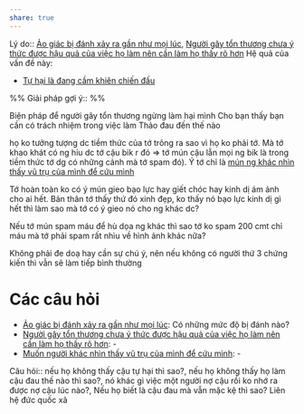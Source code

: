 ```yaml
---
share: true
---
```

Lý do:: [Ảo giác bị đánh xảy ra gần như mọi lúc](../Kh%C3%B3%20kh%C4%83n/%E1%BA%A2o%20gi%C3%A1c/%E1%BA%A2o%20gi%C3%A1c%20b%E1%BB%8B%20%C4%91%C3%A1nh%20x%E1%BA%A3y%20ra%20g%E1%BA%A7n%20nh%C6%B0%20m%E1%BB%8Di%20l%C3%BAc.md), [Người gây tổn thương chưa ý thức được hậu quả của việc họ làm nên cần làm họ thấy rõ hơn](./Ng%C6%B0%E1%BB%9Di%20g%C3%A2y%20t%E1%BB%95n%20th%C6%B0%C6%A1ng%20ch%C6%B0a%20%C3%BD%20th%E1%BB%A9c%20%C4%91%C6%B0%E1%BB%A3c%20h%E1%BA%ADu%20qu%E1%BA%A3%20c%E1%BB%A7a%20vi%E1%BB%87c%20h%E1%BB%8D%20l%C3%A0m%20n%C3%AAn%20c%E1%BA%A7n%20l%C3%A0m%20h%E1%BB%8D%20th%E1%BA%A5y%20r%C3%B5%20h%C6%A1n.md)
Hệ quả của vấn đề này:
- [Tự hại là đang cầm khiên chiến đấu](./T%E1%BB%B1%20h%E1%BA%A1i/T%E1%BB%B1%20h%E1%BA%A1i%20l%C3%A0%20%C4%91ang%20c%E1%BA%A7m%20khi%C3%AAn%20chi%E1%BA%BFn%20%C4%91%E1%BA%A5u.md)


%%
Giải pháp gợi ý:: 
%%



Biện pháp để người gây tổn thương ngừng làm hại mình
Cho bạn thấy bạn cần có trách nhiệm trong việc làm Thảo đau đến thế nào

họ ko tưởng tượng dc tiềm thức của tớ trông ra sao vì họ ko phải tớ. Mà tớ khao khát có ng hỉu dc tớ cậu bik r đó => tớ mún cậu lẫn mọi ng bik là trong tiềm thức tớ dg có những cảnh mà tớ spam đó). Ý tớ chỉ là [mún ng khác nhìn thấy vũ trụ của mình để cứu mình](./Mu%E1%BB%91n%20ng%C6%B0%E1%BB%9Di%20kh%C3%A1c%20nh%C3%ACn%20th%E1%BA%A5y%20v%C5%A9%20tr%E1%BB%A5%20c%E1%BB%A7a%20m%C3%ACnh%20%C4%91%E1%BB%83%20c%E1%BB%A9u%20m%C3%ACnh.md)

Tớ hoàn toàn ko có ý mún gieo bạo lực hay giết chóc hay kinh dị ám ảnh cho ai hết. Bản thân tớ thấy thứ đó xinh đẹp, ko thấy nó bạo lực kinh dị gì hết thì làm sao mà tớ có ý gieo nó cho ng khác dc?

Nếu tớ mún spam máu để hù dọa ng khác thì sao tớ ko spam 200 cmt chỉ máu mà tớ phải spam rất nhìu về hình ảnh khác nữa?

Không phải đe doạ hay cần sự chú ý, nên nếu không có người thứ 3 chứng kiến thì vẫn sẽ làm tiếp bình thường

# Các câu hỏi
- [Ảo giác bị đánh xảy ra gần như mọi lúc](../Kh%C3%B3%20kh%C4%83n/%E1%BA%A2o%20gi%C3%A1c/%E1%BA%A2o%20gi%C3%A1c%20b%E1%BB%8B%20%C4%91%C3%A1nh%20x%E1%BA%A3y%20ra%20g%E1%BA%A7n%20nh%C6%B0%20m%E1%BB%8Di%20l%C3%BAc.md): Có những mức độ bị đánh nào?
- [Người gây tổn thương chưa ý thức được hậu quả của việc họ làm nên cần làm họ thấy rõ hơn](./Ng%C6%B0%E1%BB%9Di%20g%C3%A2y%20t%E1%BB%95n%20th%C6%B0%C6%A1ng%20ch%C6%B0a%20%C3%BD%20th%E1%BB%A9c%20%C4%91%C6%B0%E1%BB%A3c%20h%E1%BA%ADu%20qu%E1%BA%A3%20c%E1%BB%A7a%20vi%E1%BB%87c%20h%E1%BB%8D%20l%C3%A0m%20n%C3%AAn%20c%E1%BA%A7n%20l%C3%A0m%20h%E1%BB%8D%20th%E1%BA%A5y%20r%C3%B5%20h%C6%A1n.md): \-
- [Muốn người khác nhìn thấy vũ trụ của mình để cứu mình](./Mu%E1%BB%91n%20ng%C6%B0%E1%BB%9Di%20kh%C3%A1c%20nh%C3%ACn%20th%E1%BA%A5y%20v%C5%A9%20tr%E1%BB%A5%20c%E1%BB%A7a%20m%C3%ACnh%20%C4%91%E1%BB%83%20c%E1%BB%A9u%20m%C3%ACnh.md): \-

Câu hỏi:: nếu họ không thấy cậu tự hại thì sao?, nếu họ không thấy họ làm cậu đau thế nào thì sao?, nó khác gì việc một người nợ cậu rồi ko nhớ ra được nợ cậu lúc nào?, Nếu họ biết là cậu đau mà vẫn mặc kệ thì sao? Liên hệ đức quốc xã
